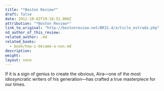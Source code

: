 ```yaml
---
title: "*Boston Review*"
draft: false
date: 2012-10-02T19:18:52.000Z
attribution: "*Boston Review*"
link_to_original: "http://bostonreview.net/BR32.4/article_estrada.php"
nd_author_of_this_review:
related_author: .md
related_books:
  - book/how-i-became-a-nun.md
description:
weight:
layout: none
---
```

If it is a sign of genius to create the obvious, Aira—one of the most idiosyncratic writers of his generation—has crafted a true masterpiece for our times.

